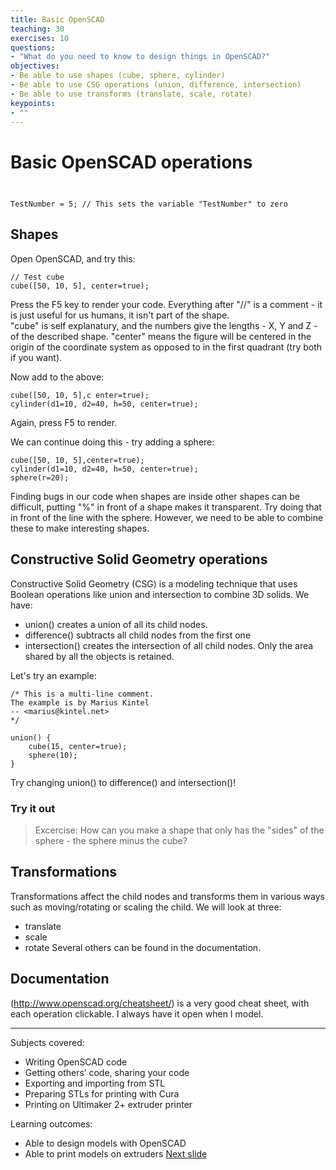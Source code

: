 ```yaml
---
title: Basic OpenSCAD
teaching: 30
exercises: 10
questions:
- "What do you need to know to design things in OpenSCAD?"
objectives:
- Be able to use shapes (cube, sphere, cylinder)
- Be able to use CSG operations (union, difference, intersection)
- Be able to use transforms (translate, scale, rotate)
keypoints:
- ""
---
```


# Basic OpenSCAD operations
##
~~~

TestNumber = 5; // This sets the variable "TestNumber" to zero
~~~

## Shapes

Open OpenSCAD, and try this:
~~~
// Test cube
cube([50, 10, 5], center=true);
~~~
Press the F5 key to render your code.
Everything after "//" is a comment - it is just useful for us humans, it isn't part of the shape.  
"cube" is self explanatury, and the numbers give the lengths - X, Y and Z - of the described shape.
"center" means the figure will be centered in the origin of the coordinate system as opposed to in the first quadrant (try both if you want).

Now add to the above:
~~~
cube([50, 10, 5],c enter=true);
cylinder(d1=10, d2=40, h=50, center=true);
~~~
Again, press F5 to render.

We can continue doing this - try adding a sphere:
~~~
cube([50, 10, 5],center=true);
cylinder(d1=10, d2=40, h=50, center=true);
sphere(r=20);
~~~
Finding bugs in our code when shapes are inside other shapes can be difficult, putting "%" in front of a shape makes it transparent.
Try doing that in front of the line with the sphere.
However, we need to be able to combine these to make interesting shapes.

## Constructive Solid Geometry operations
Constructive Solid Geometry (CSG) is a modeling technique that uses Boolean operations like union and intersection to combine 3D solids.
We have:

- union() creates a union of all its child nodes.
- difference() subtracts all child nodes from the first one
- intersection() creates the intersection of all child nodes. Only the area shared by all the objects is retained.

Let's try an example:
~~~
/* This is a multi-line comment.
The example is by Marius Kintel
-- <marius@kintel.net>
*/

union() {
    cube(15, center=true);
    sphere(10);
}
~~~
Try changing union() to difference() and intersection()!

### Try it out
> Excercise: How can you make a shape that only has the "sides" of the sphere - the sphere minus the cube?


## Transformations
Transformations affect the child nodes and transforms them in various ways such as moving/rotating or scaling the child. We will look at three:
- translate
- scale
- rotate
Several others can be found in the documentation. 

## Documentation
(http://www.openscad.org/cheatsheet/) is a very good cheat sheet, with each operation clickable. I always have it open when I model. 

---

Subjects covered:
- Writing OpenSCAD code
- Getting others’ code, sharing your code
- Exporting and importing from STL
- Preparing STLs for printing with Cura
- Printing on Ultimaker 2+ extruder printer

Learning outcomes:
- Able to design models with OpenSCAD
- Able to print models on extruders
[Next slide](04-functions.md)
